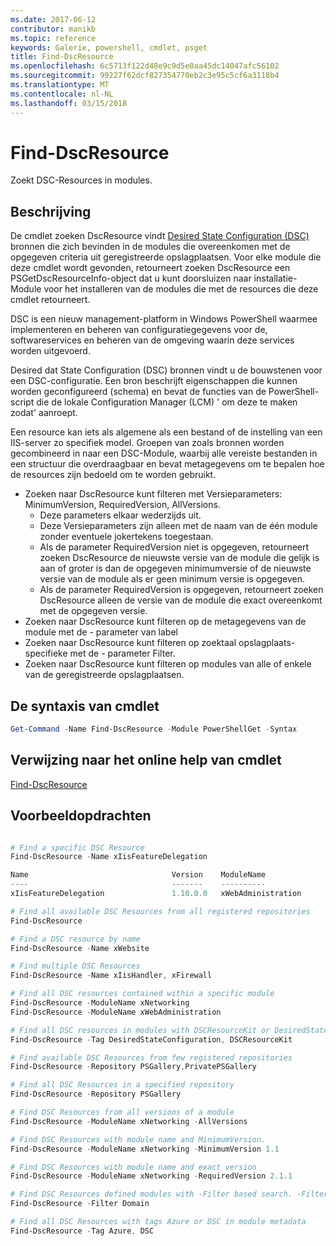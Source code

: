 ```yaml
---
ms.date: 2017-06-12
contributor: manikb
ms.topic: reference
keywords: Galerie, powershell, cmdlet, psget
title: Find-DscResource
ms.openlocfilehash: 6c5713f122d48e9c9d5e0aa45dc14047afc56102
ms.sourcegitcommit: 99227f62dcf827354770eb2c3e95c5cf6a3118b4
ms.translationtype: MT
ms.contentlocale: nl-NL
ms.lasthandoff: 03/15/2018
---
```

# <a name="find-dscresource"></a>Find-DscResource

Zoekt DSC-Resources in modules.

## <a name="description"></a>Beschrijving

De cmdlet zoeken DscResource vindt [Desired State Configuration (DSC)](https://msdn.microsoft.com/PowerShell/dsc/overview) bronnen die zich bevinden in de modules die overeenkomen met de opgegeven criteria uit geregistreerde opslagplaatsen.
Voor elke module die deze cmdlet wordt gevonden, retourneert zoeken DscResource een PSGetDscResourceInfo-object dat u kunt doorsluizen naar installatie-Module voor het installeren van de modules die met de resources die deze cmdlet retourneert.

DSC is een nieuw management-platform in Windows PowerShell waarmee implementeren en beheren van configuratiegegevens voor de, softwareservices en beheren van de omgeving waarin deze services worden uitgevoerd.

Desired dat State Configuration (DSC) bronnen vindt u de bouwstenen voor een DSC-configuratie. Een bron beschrijft eigenschappen die kunnen worden geconfigureerd (schema) en bevat de functies van de PowerShell-script die de lokale Configuration Manager (LCM) ' om deze te maken zodat' aanroept.

Een resource kan iets als algemene als een bestand of de instelling van een IIS-server zo specifiek model. Groepen van zoals bronnen worden gecombineerd in naar een DSC-Module, waarbij alle vereiste bestanden in een structuur die overdraagbaar en bevat metagegevens om te bepalen hoe de resources zijn bedoeld om te worden gebruikt.

- Zoeken naar DscResource kunt filteren met Versieparameters: MinimumVersion, RequiredVersion, AllVersions.
  - Deze parameters elkaar wederzijds uit.
  - Deze Versieparameters zijn alleen met de naam van de één module zonder eventuele jokertekens toegestaan.
  - Als de parameter RequiredVersion niet is opgegeven, retourneert zoeken DscResource de nieuwste versie van de module die gelijk is aan of groter is dan de opgegeven minimumversie of de nieuwste versie van de module als er geen minimum versie is opgegeven.
  - Als de parameter RequiredVersion is opgegeven, retourneert zoeken DscResource alleen de versie van de module die exact overeenkomt met de opgegeven versie.
- Zoeken naar DscResource kunt filteren op de metagegevens van de module met de - parameter van label
- Zoeken naar DscResource kunt filteren op zoektaal opslagplaats-specifieke met de - parameter Filter.
- Zoeken naar DscResource kunt filteren op modules van alle of enkele van de geregistreerde opslagplaatsen.

## <a name="cmdlet-syntax"></a>De syntaxis van cmdlet
```powershell
Get-Command -Name Find-DscResource -Module PowerShellGet -Syntax
```

## <a name="cmdlet-online-help-reference"></a>Verwijzing naar het online help van cmdlet

[Find-DscResource](http://go.microsoft.com/fwlink/?LinkId=517196)

## <a name="example-commands"></a>Voorbeeldopdrachten
```powershell

# Find a specific DSC Resource
Find-DscResource -Name xIisFeatureDelegation

Name                                Version    ModuleName                          Repository
----                                -------    ----------                          ----------
xIisFeatureDelegation               1.10.0.0   xWebAdministration                  PSGallery

# Find all available DSC Resources from all registered repositories
Find-DscResource

# Find a DSC resource by name
Find-DscResource -Name xWebsite

# Find multiple DSC Resources
Find-DscResource -Name xIisHandler, xFirewall

# Find all DSC resources contained within a specific module
Find-DscResource -ModuleName xNetworking
Find-DscResource -ModuleName xWebAdministration

# Find all DSC resources in modules with DSCResourceKit or DesiredStateConfiguration
Find-DscResource -Tag DesiredStateConfiguration, DSCResourceKit

# Find available DSC Resources from few registered repositories
Find-DscResource -Repository PSGallery,PrivatePSGallery

# Find all DSC Resources in a specified repository
Find-DscResource -Repository PSGallery

# Find DSC Resources from all versions of a module
Find-DscResource -ModuleName xNetworking -AllVersions

# Find DSC Resources with module name and MinimumVersion.
Find-DscResource -ModuleName xNetworking -MinimumVersion 1.1

# Find DSC Resources with module name and exact version
Find-DscResource -ModuleName xNetworking -RequiredVersion 2.1.1

# Find DSC Resources defined modules with -Filter based search. -Filter searches in description and module names
Find-DscResource -Filter Domain

# Find all DSC Resources with tags Azure or DSC in module metadata
Find-DscResource -Tag Azure, DSC

```

